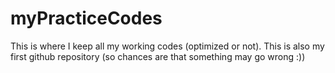 # myPracticeCodes
This is where I keep all my working codes (optimized or not). This is also my first github repository (so chances are that something may go wrong :))
